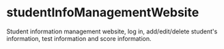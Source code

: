 # studentInfoManagementWebsite
Student information management website, log in, add/edit/delete student's information, test information and score information.
